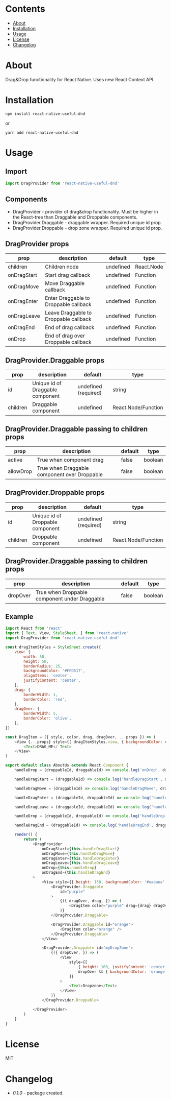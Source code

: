 # Contents
* [About](#about)
* [Installation](#installation)
* [Usage](#usage)
* [License](#license)
* [Changelog](#changelog)

# About
Drag&Drop functionality for React Native. Uses new React Context API. 

# Installation

```
npm install react-native-useful-dnd
```
or 
```
yarn add react-native-useful-dnd
```

# Usage

## Import
```javascript
import DragProvider from 'react-native-useful-dnd'
```

## Components
- DragProvider - provider of drag&drop functionality. Must be higher in the React-tree than Draggable and Droppable components.
- DragProvider.Draggable - draggable wrapper. Required unique id prop.
- DragProvider.Droppable - drop zone wrapper. Required unique id prop.

## DragProvider props
| prop            | description                             | default                 | type       |
|-----------------|-----------------------------------------|-------------------------|------------|
| children        | Children node                           | undefined               | React.Node |
| onDragStart     | Start drag callback                     | undefined               | Function   |
| onDragMove      | Move Draggable callback                 | undefined               | Function   |
| onDragEnter     | Enter Draggable to Droppable callback   | undefined               | Function   |
| onDragLeave     | Leave Draggable to Droppable callback   | undefined               | Function   |
| onDragEnd       | End of drag callback                    | undefined               | Function   |
| onDrop          | End of drag over Droppable callback     | undefined               | Function   |

## DragProvider.Draggable props
| prop            | description                             | default                 | type                  |
|-----------------|-----------------------------------------|-------------------------|-----------------------|
| id              | Unique id of Draggable component        | undefined (required)    | string                |
| children        | Draggable component                     | undefined               | React.Node/Function   |

## DragProvider.Draggable passing to children props
| prop            | description                                   | default             | type                  |
|-----------------|-----------------------------------------------|---------------------|-----------------------|
| active          | True when component drag                      | false               | boolean               |
| allowDrop       | True when Draggable component over Droppable  | false               | boolean               |

## DragProvider.Droppable props
| prop            | description                             | default                 | type                  |
|-----------------|-----------------------------------------|-------------------------|-----------------------|
| id              | Unique id of Droppable component        | undefined (required)    | string                |
| children        | Droppable component                     | undefined               | React.Node/Function   |

## DragProvider.Draggable passing to children props
| prop            | description                                   | default             | type                  |
|-----------------|-----------------------------------------------|---------------------|-----------------------|
| dropOver        | True when Droppable component under Draggable | false               | boolean               |

## Example

```javascript
import React from 'react'
import { Text, View, StyleSheet, } from 'react-native'
import DragProvider from 'react-native-useful-dnd'

const dragItemStyles = StyleSheet.create({
	view: {
		width: 50,
		height: 50,
		borderRadius: 25,
		backgroundColor: '#FFD517',
		alignItems: 'center',
		justifyContent: 'center',
	},
	drag: {
		borderWidth: 1,
		borderColor: 'red',
	},
	dragOver: {
		borderWidth: 5,
		borderColor: 'olive',
	},
})

const DragItem = ({ style, color, drag, dragOver, ...props }) => (
	<View {...props} style={[ dragItemStyles.view, { backgroundColor: color, }, drag && dragItemStyles.drag, dragOver && dragItemStyles.dragOver, style ]}>
		<Text>DRAG_ME</ Text>
	</View>
)

export default class AboutUs extends React.Component {
	handleDrop = (droppableId, draggableId) => console.log('onDrop', droppableId, draggableId)

	handleDragStart = (draggableId) => console.log('handleDragStart', draggableId)

	handleDragMove = (draggableId) => console.log('handleDragMove', draggableId)

	handleDragEnter = (draggableId, droppableId) => console.log('handleDragEnter', draggableId, droppableId)

	handleDragLeave = (draggableId, droppableId) => console.log('handleDragLeave', draggableId, droppableId)

	handleDrop = (draggableId, droppableId) => console.log('handleDrop', draggableId, droppableId)

	handleDragEnd = (draggableId) => console.log('handleDragEnd', draggableId)

	render() {
		return (
			<DragProvider
				onDragStart={this.handleDragStart}
				onDragMove={this.handleDragMove}
				onDragEnter={this.handleDragEnter}
				onDragLeave={this.handleDragLeave}
				onDrop={this.handleDrop}
				onDragEnd={this.handleDragEnd}
			>
				<View style={{ height: 150, backgroundColor: '#eaeaea', }}>
					<DragProvider.Draggable
						id="purple"
					>
						{({ dragOver, drag, }) => (
							<DragItem color="purple" drag={drag} dragOver={dragOver} />
						)}
					</DragProvider.Draggable>

					<DragProvider.Draggable id="orange">
						<DragItem color="orange" />
					</DragProvider.Draggable>
				</View>

				<DragProvider.Droppable id="myDropZone">
					{({ dropOver, }) => (
						<View
							style={[
								{ height: 100, justifyContent: 'center', alignItems: 'center', backgroundColor: 'yellow', },
								dropOver && { backgroundColor: 'orange', }
							]}
						>
							<Text>Dropzone</Text>
						</View>
					)}
				</DragProvider.Droppable>

			</DragProvider>
		)
	}
}
```
# License

MIT

# Changelog

- *0.1.0* - package created.